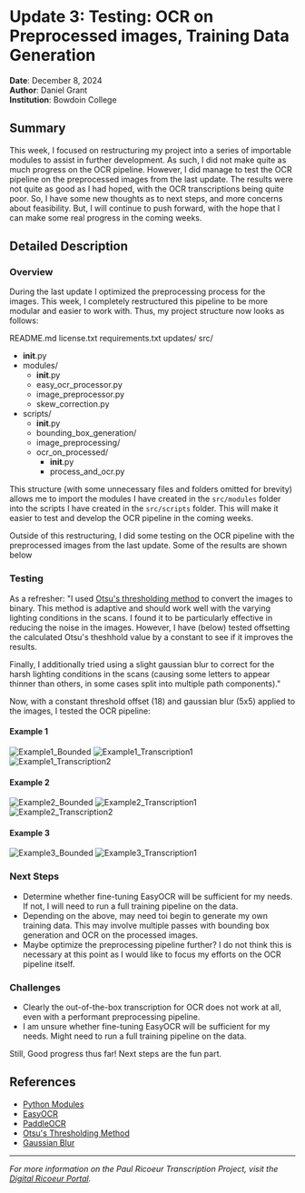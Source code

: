 # Update 3: Testing: OCR on Preprocessed images, Training Data Generation

**Date**: December 8, 2024  
**Author**: Daniel Grant  
**Institution**: Bowdoin College  

## Summary

This week, I focused on restructuring my project into a series of importable modules to assist in further development. As such, I did not make quite as much progress on the OCR pipeline. However, I did manage to test the OCR pipeline on the preprocessed images from the last update. The results were not quite as good as I had hoped, with the OCR transcriptions being quite poor. So, I have some new thoughts as to next steps, and more concerns about feasibility. But, I will continue to push forward, with the hope that I can make some real progress in the coming weeks.

## Detailed Description

### Overview

During the last update I optimized the preprocessing process for the images. This week, I completely restructured this pipeline to be more modular and easier to work with. Thus, my project structure now looks as follows:

README.md
license.txt
requirements.txt
updates/
src/
  - __init__.py
  - modules/
    - __init__.py
    - easy_ocr_processor.py
    - image_preprocessor.py
    - skew_correction.py
  - scripts/
    - __init__.py
    - bounding_box_generation/
    - image_preprocessing/
    - ocr_on_processed/
       - __init__.py
       - process_and_ocr.py

This structure (with some unnecessary files and folders omitted for brevity) allows me to import the modules I have created in the `src/modules` folder into the scripts I have created in the `src/scripts` folder. This will make it easier to test and develop the OCR pipeline in the coming weeks.

Outside of this restructuring, I did some testing on the OCR pipeline with the preprocessed images from the last update. Some of the results are shown below


### Testing

As a refresher: "I used [Otsu's thresholding method](https://ieeexplore.ieee.org/document/4310076) to convert the images to binary. This method is adaptive and should work well with the varying lighting conditions in the scans. I found it to be particularly effective in reducing the noise in the images. However, I have (below) tested offsetting the calculated Otsu's theshhold value by a constant to see if it improves the results.

Finally, I additionally tried using a slight gaussian blur to correct for the harsh lighting conditions in the scans (causing some letters to appear thinner than others, in some cases split into multiple path components)."

Now, with a constant threshold offset (18) and gaussian blur (5x5) applied to the images, I tested the OCR pipeline:

#### Example 1

![Example1_Bounded](../images/Update3/Ex1_bounded.png)
![Example1_Transcription1](../images/Update3/Ex1_T1.png)
![Example1_Transcription2](../images/Update3/Ex1_T2.png)



#### Example 2

![Example2_Bounded](../images/Update3/Ex2_bounded.png)
![Example2_Transcription1](../images/Update3/Ex2_T1.png)
![Example2_Transcription2](../images/Update3/Ex2_T2.png)



#### Example 3

![Example3_Bounded](../images/Update3/Ex3_bounded.png)
![Example3_Transcription1](../images/Update3/Ex3_T1.png)



### Next Steps

- Determine whether fine-tuning EasyOCR will be sufficient for my needs. If not, I will need to run a full training pipeline on the data.
- Depending on the above, may need toi begin to generate my own training data. This may involve multiple passes with bounding box generation and OCR on the processed images.
- Maybe optimize the preprocessing pipeline further? I do not think this is necessary at this point as I would like to focus my efforts on the OCR pipeline itself.


### Challenges

- Clearly the out-of-the-box transcription for OCR does not work at all, even with a performant preprocessing pipeline. 
- I am unsure whether fine-tuning EasyOCR will be sufficient for my needs. Might need to run a full training pipeline on the data.

Still, Good progress thus far! Next steps are the fun part.


## References

- [Python Modules](https://docs.python.org/3/tutorial/modules.html)
- [EasyOCR](https://github.com/JaidedAI/EasyOCR)
- [PaddleOCR](https://github.com/PaddlePaddle/PaddleOCR)
- [Otsu's Thresholding Method](https://ieeexplore.ieee.org/document/4310076)
- [Gaussian Blur](https://en.wikipedia.org/wiki/Gaussian_blur)

---

*For more information on the Paul Ricoeur Transcription Project, visit the [Digital Ricoeur Portal](https://www.digitalricoeurportal.org/digital-ricoeur/).*



